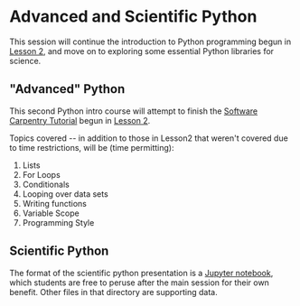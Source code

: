 # Advanced and Scientific Python

This session will continue the introduction to Python programming begun in 
[Lesson 2](../Lesson2_IntroToComputing), and move on to exploring some essential 
Python libraries for science.

## "Advanced" Python

This second Python intro course will attempt to finish the 
[Software Carpentry Tutorial](http://swcarpentry.github.io/python-novice-gapminder/index.html)
begun in [Lesson 2](../Lesson2_IntroToComputing).

Topics covered -- in addition to those in Lesson2 that weren't covered due to time 
restrictions, will be (time permitting):

1. Lists
2. For Loops
3. Conditionals
4. Looping over data sets
5. Writing functions
6. Variable Scope
7. Programming Style

## Scientific Python

The format of the scientific python presentation is a 
[Jupyter notebook](ScientificProgramming/Scientific_Programming_in_Python.ipynb), which 
students are free to peruse after the main session for their own benefit. Other files in
that directory are supporting data.